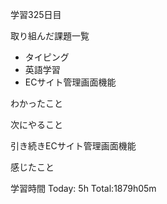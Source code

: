学習325日目

取り組んだ課題一覧

- タイピング
- 英語学習
- ECサイト管理画面機能

わかったこと

次にやること

引き続きECサイト管理画面機能

感じたこと

学習時間 Today: 5h Total:1879h05m